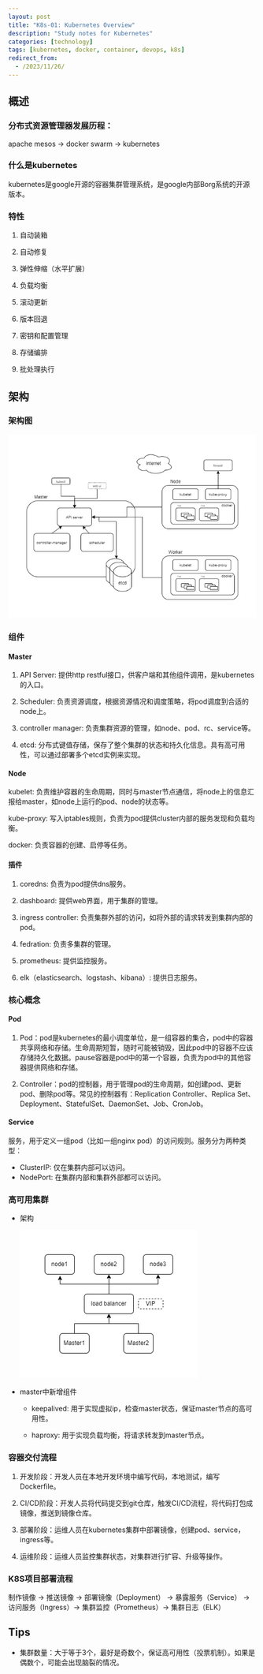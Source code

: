 ```yaml
---
layout: post
title: "K8s-01: Kubernetes Overview"
description: "Study notes for Kubernetes"
categories: [technology]
tags: [kubernetes, docker, container, devops, k8s]
redirect_from:
  - /2023/11/26/
---
```


## 概述

### 分布式资源管理器发展历程：

apache mesos -> docker swarm -> kubernetes

### 什么是kubernetes

kubernetes是google开源的容器集群管理系统，是google内部Borg系统的开源版本。

### 特性

1. 自动装箱

2. 自动修复

3. 弹性伸缩（水平扩展）

4. 负载均衡

5. 滚动更新

6. 版本回退

7. 密钥和配置管理

8. 存储编排

9. 批处理执行

## 架构

### 架构图

![kubernetes架构图](https://raw.githubusercontent.com/ElmTran/ImgStg/main/img/kubernetes.webp)

### 组件

#### Master

1. API Server: 提供http restful接口，供客户端和其他组件调用，是kubernetes的入口。

2. Scheduler: 负责资源调度，根据资源情况和调度策略，将pod调度到合适的node上。

3. controller manager: 负责集群资源的管理，如node、pod、rc、service等。

4. etcd: 分布式键值存储，保存了整个集群的状态和持久化信息。具有高可用性，可以通过部署多个etcd实例来实现。

#### Node

kubelet: 负责维护容器的生命周期，同时与master节点通信，将node上的信息汇报给master，如node上运行的pod、node的状态等。

kube-proxy: 写入iptables规则，负责为pod提供cluster内部的服务发现和负载均衡。

docker: 负责容器的创建、启停等任务。

#### 插件

1. coredns: 负责为pod提供dns服务。

2. dashboard: 提供web界面，用于集群的管理。

3. ingress controller: 负责集群外部的访问，如将外部的请求转发到集群内部的pod。

4. fedration: 负责多集群的管理。

5. prometheus: 提供监控服务。

6. elk（elasticsearch、logstash、kibana）: 提供日志服务。

### 核心概念

#### Pod

1. Pod：pod是kubernetes的最小调度单位，是一组容器的集合，pod中的容器共享网络和存储。生命周期短暂，随时可能被销毁，因此pod中的容器不应该存储持久化数据。pause容器是pod中的第一个容器，负责为pod中的其他容器提供网络和存储。

2. Controller：pod的控制器，用于管理pod的生命周期，如创建pod、更新pod、删除pod等。常见的控制器有：Replication Controller、Replica Set、Deployment、StatefulSet、DaemonSet、Job、CronJob。

#### Service

服务，用于定义一组pod（比如一组nginx pod）的访问规则。服务分为两种类型：

  - ClusterIP: 仅在集群内部可以访问。
  - NodePort: 在集群内部和集群外部都可以访问。

### 高可用集群

- 架构

    ![kubernetes高可用集群架构图](https://raw.githubusercontent.com/ElmTran/ImgStg/main/img/kubernetes-ha.webp)

- master中新增组件

  - keepalived: 用于实现虚拟ip，检查master状态，保证master节点的高可用性。

  - haproxy: 用于实现负载均衡，将请求转发到master节点。

### 容器交付流程

1. 开发阶段：开发人员在本地开发环境中编写代码，本地测试，编写Dockerfile。

2. CI/CD阶段：开发人员将代码提交到git仓库，触发CI/CD流程，将代码打包成镜像，推送到镜像仓库。

3. 部署阶段：运维人员在kubernetes集群中部署镜像，创建pod、service，ingress等。

4. 运维阶段：运维人员监控集群状态，对集群进行扩容、升级等操作。

### K8S项目部署流程

制作镜像 -> 推送镜像 -> 部署镜像（Deployment） -> 暴露服务（Service） -> 访问服务（Ingress）-> 集群监控（Prometheus）-> 集群日志（ELK）

## Tips

- 集群数量：大于等于3个，最好是奇数个，保证高可用性（投票机制）。如果是偶数个，可能会出现脑裂的情况。

